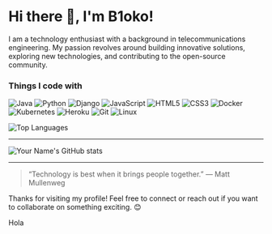 # Hi there 👋, I'm B1oko!

I am a technology enthusiast with a background in telecommunications engineering. My passion revolves around building innovative solutions, exploring new technologies, and contributing to the open-source community.

### Things I code with

![Java](https://img.shields.io/badge/Java-ED8B00?style=for-the-badge&logo=java&logoColor=white)
![Python](https://img.shields.io/badge/Python-3670A0?style=for-the-badge&logo=python&logoColor=ffdd54)
![Django](https://img.shields.io/badge/Django-092E20?style=for-the-badge&logo=django)
![JavaScript](https://img.shields.io/badge/JavaScript-323330?style=for-the-badge&logo=javascript&logoColor=F7DF1E)
![HTML5](https://img.shields.io/badge/HTML5-E34F26?style=for-the-badge&logo=html5&logoColor=white)
![CSS3](https://img.shields.io/badge/CSS3-1572B6?style=for-the-badge&logo=css3&logoColor=white)
![Docker](https://img.shields.io/badge/Docker-2496ED?style=for-the-badge&logo=docker&logoColor=white)
![Kubernetes](https://img.shields.io/badge/Kubernetes-326CE5?style=for-the-badge&logo=kubernetes&logoColor=white)
![Heroku](https://img.shields.io/badge/-Heroku-430098?style=for-the-badge&logo=heroku&logoColor=white)
![Git](https://img.shields.io/badge/Git-F05032?style=for-the-badge&logo=git&logoColor=white)
![Linux](https://img.shields.io/badge/Linux-FCC624?style=for-the-badge&logo=linux&logoColor=black)

![Top Languages](https://github-readme-stats.vercel.app/api/top-langs/?username=B1oko&layout=compact&theme=radical)
  
---

![Your Name's GitHub stats](https://github-readme-stats.vercel.app/api?username=B1oko&show_icons=true&theme=radical)

---

> “Technology is best when it brings people together.” — Matt Mullenweg

Thanks for visiting my profile! Feel free to connect or reach out if you want to collaborate on something exciting. 😊

Hola
